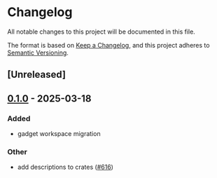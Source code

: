 # Changelog

All notable changes to this project will be documented in this file.

The format is based on [Keep a Changelog](https://keepachangelog.com/en/1.0.0/),
and this project adheres to [Semantic Versioning](https://semver.org/spec/v2.0.0.html).

## [Unreleased]

## [0.1.0](https://github.com/tangle-network/blueprint/releases/tag/gadget-crypto-hashing-v0.1.0) - 2025-03-18

### Added

- gadget workspace migration

### Other

- add descriptions to crates ([#616](https://github.com/tangle-network/blueprint/pull/616))
